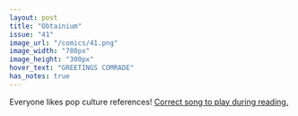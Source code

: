 ```yaml
---
layout: post
title: "Obtainium"
issue: "41"
image_url: "/comics/41.png"
image_width: "780px"
image_height: "300px"
hover_text: "GREETINGS COMRADE"
has_notes: true
---
```

Everyone likes pop culture references!  [Correct song to play during reading.](http://www.amazon.com/gp/product/B002ZJJNJI/ref=dm_dp_trk1?ie=UTF8&qid=1263334470&sr=8-5)
